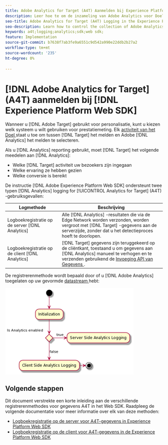 ```yaml
---
title: Adobe Analytics for Target (A4T) Aanmelden bij Experience Platform Web SDK
description: Leer hoe te om de inzameling van Adobe Analytics voor Doel (A4T) gegevens te controleren gebruikend het Web SDK van Experience Platform.
seo-title: Adobe Analytics for Target (A4T) Logging in the Experience Platform Web SDK
seo-description: Learn how to control the collection of Adobe Analytics for Target (A4T) data using the Experience Platform Web SDK.
keywords: a4t;logging;analytics;sdk;web sdk;
feature: Implementation
source-git-commit: b7638f7ab3fe9a6551c9d542a990e22ddb2b27a2
workflow-type: tm+mt
source-wordcount: '235'
ht-degree: 0%

---
```


# [!DNL Adobe Analytics for Target] (A4T) aanmelden bij [!DNL Experience Platform Web SDK]

Wanneer u [!DNL Adobe Target] gebruikt voor personalisatie, kunt u kiezen welk systeem u wilt gebruiken voor prestatiemeting. Elk [ activiteit van het Doel ](https://experienceleague.adobe.com/docs/target/using/activities/target-activities-guide.html) staat u toe om tussen [!DNL Target] het melden en Adobe [!DNL Analytics] het melden te selecteren.

Als u [!DNL Analytics] reporting gebruikt, moet [!DNL Target] het volgende meedelen aan [!DNL Analytics]:

* Welke [!DNL Target] activiteit uw bezoekers zijn ingegaan
* Welke ervaring ze hebben gezien
* Welke conversie is bereikt

De instructie [!DNL Adobe Experience Platform Web SDK] ondersteunt twee typen [!DNL Analytics] logging for [!UICONTROL Analytics for Target] (A4T) -gebruiksgevallen:

| Logmethode | Beschrijving |
| --- | --- |
| Logboekregistratie op de server [!DNL Analytics] | Alle [!DNL Analytics] -resultaten die via de Edge Network worden verzonden, worden vergroot met [!DNL Target] -gegevens aan de serverzijde, zonder dat u het detectieproces hoeft te doorlopen. |
| Logboekregistratie op de client [!DNL Analytics] | [!DNL Target] gegevens zijn teruggekeerd op de cliëntkant, toestaand u om gegevens aan [!DNL Analytics] manueel te verhogen en te verzenden gebruikend de [ Invoeging API van Gegevens ](https://experienceleague.adobe.com/docs/analytics/import/c-data-insertion-api.html). |

De registrerenmethode wordt bepaald door of u [!DNL Adobe Analytics] toegelaten op uw gevormde [ datastream ](https://experienceleague.adobe.com/en/docs/experience-platform/datastreams/overview) hebt:

![ Logging van de methodebeslissingsstroom ](/help/dev/implement/a4t/assets/analytics-logging.png)

## Volgende stappen

Dit document verstrekte een korte inleiding aan de verschillende registrerenmethodes voor gegevens A4T in het Web SDK. Raadpleeg de volgende documentatie voor meer informatie over elk van deze methoden:

* [Logboekregistratie op de server voor A4T-gegevens in Experience Platform Web SDK](/help/dev/implement/a4t/client-side-logging.md)
* [Logboekregistratie op de client voor A4T-gegevens in de Experience Platform Web SDK](/help/dev/implement/a4t/client-side-logging.md)